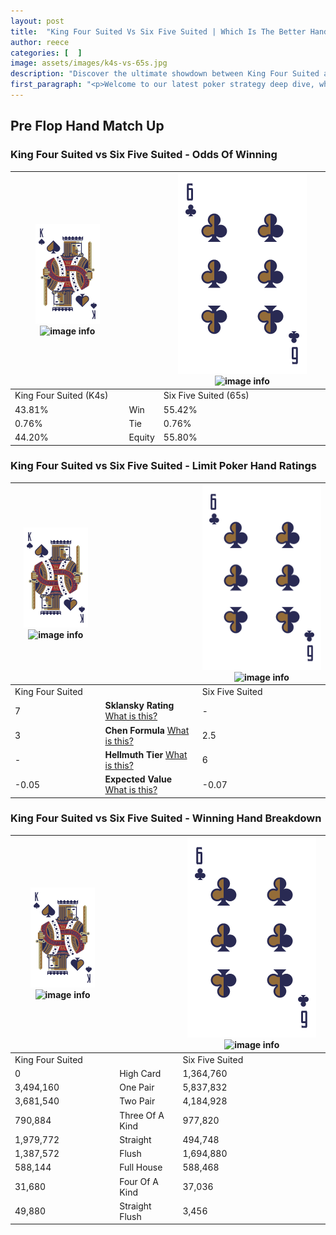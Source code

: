 ```yaml
---
layout: post
title:  "King Four Suited Vs Six Five Suited | Which Is The Better Hand In Poker? A Complete Guide"
author: reece
categories: [  ]
image: assets/images/k4s-vs-65s.jpg
description: "Discover the ultimate showdown between King Four Suited and Six Five Suited in poker! Uncover the odds, strategies, and scenarios where one hand triumphs over the other. Get ready to up your poker game with this thrilling analysis."
first_paragraph: "<p>Welcome to our latest poker strategy deep dive, where we're pitting two distinct hands against each other in a high-stakes showdown: King Four Suited vs Six Five Suited.</p><p>In the dynamic world of poker, every decision counts, and knowing which hand holds the upper hand is key to your success at the table.</p><p>In this article, we'll dissect these two hands, explore the scenarios where one dominates the other, and equip you with the knowledge to make strategic choices that can tip the odds in your favor.</p><p>Get ready to unravel the intriguing dynamics of these poker hands and elevate your game to new heights.</p>"
---
```




[comment]: # (sp0)

## Pre Flop Hand Match Up

<div class="table hand-ratings" markdown="1"> 



### King Four Suited vs Six Five Suited - Odds Of Winning


    
| ![image info](assets/images/hand1/K.png) ![image info](assets/images/hand1/4s.png) |  | ![image info](assets/images/hand2/6.png) ![image info](assets/images/hand2/5s.png) |
| -------- | -------- | -------- |
| King Four Suited (K4s) |  | Six Five Suited (65s) |
| 43.81% | Win | 55.42% |
| 0.76% | Tie | 0.76% |
| 44.20% | Equity | 55.80% |




[comment]: # (sp1)



### King Four Suited vs Six Five Suited - Limit Poker Hand Ratings


    
| ![image info](assets/images/hand1/K.png) ![image info](assets/images/hand1/4s.png) |  | ![image info](assets/images/hand2/6.png) ![image info](assets/images/hand2/5s.png) |
| -------- | -------- | -------- |
| King Four Suited |  | Six Five Suited |
| 7 | **Sklansky Rating** [What is this?](/sklansky-rating-explained) | - |
| 3 | **Chen Formula** [What is this?](/chen-formula-explained) | 2.5 |
| - | **Hellmuth Tier** [What is this?](/Hellmuth-tier-explained) | 6 |
| -0.05 | **Expected Value** [What is this?](/expected-value-explained) | -0.07 |




[comment]: # (sp2)



### King Four Suited vs Six Five Suited - Winning Hand Breakdown


    
| ![image info](assets/images/hand1/K.png) ![image info](assets/images/hand1/4s.png) |  | ![image info](assets/images/hand2/6.png) ![image info](assets/images/hand2/5s.png) |
| -------- | -------- | -------- |
| King Four Suited |  | Six Five Suited |
| 0 | High Card | 1,364,760 |
| 3,494,160 | One Pair | 5,837,832 |
| 3,681,540 | Two Pair | 4,184,928 |
| 790,884 | Three Of A Kind | 977,820 |
| 1,979,772 | Straight | 494,748 |
| 1,387,572 | Flush | 1,694,880 |
| 588,144 | Full House | 588,468 |
| 31,680 | Four Of A Kind | 37,036 |
| 49,880 | Straight Flush | 3,456 |




[comment]: # (sp3)



</div>

[comment]: # (sp4)



[comment]: # (sp5)


